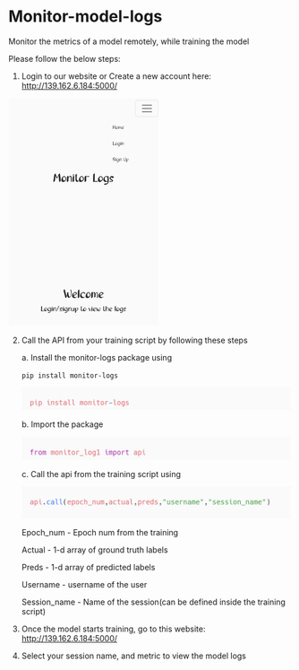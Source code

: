 # Monitor-model-logs
Monitor the metrics of a model remotely, while training the model 


Please follow the below steps:

  1. Login to our website or Create a new account here: http://139.162.6.184:5000/
  
  ![app](https://github.com/Vinithavn/Monitor-model-logs/blob/master/Screenshot_2022-08-30-15-59-19-17_40deb401b9ffe8e1df2f1cc5ba480b12.jpg)
  
  2. Call the API from your training script by following these steps
 
      a. Install the monitor-logs package using
      
      ```pip install monitor-logs```
      
      ![install](https://github.com/Vinithavn/Monitor-model-logs/blob/master/utils/carbon%20(4).png)
      
      b. Import the package
      
      ![import](https://github.com/Vinithavn/Monitor-model-logs/blob/master/utils/carbon%20(5).png)
      
      c. Call the api from the training script using
      
      ![call](https://github.com/Vinithavn/Monitor-model-logs/blob/master/utils/carbon%20(3).png)
      
        Epoch_num - Epoch num from the training
        
        Actual - 1-d array of ground truth labels
        
        Preds - 1-d array of predicted labels
        
        Username - username of the user
        
        Session_name - Name of the session(can be defined inside the training script)

  3. Once the model starts training, go to this website: http://139.162.6.184:5000/
  4. Select your session name, and metric to view the model logs



